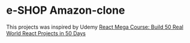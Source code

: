 # e-SHOP Amazon-clone

This projects was inspired by Udemy [React Mega Course: Build 50 Real World React Projects in 50 Days](https://codeyourfuture.udemy.com/course/build-react-development-projects/learn/lecture/34658632#overview)
